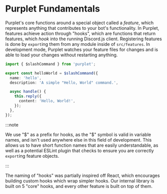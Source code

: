 # Purplet Fundamentals

Purplet's core functions around a special object called a _feature_, which represents anything that contributes to your bot's functionality. In Purplet, features achieve action through "hooks", which are functions that return features, which _hook_ into the running Discord.js client. Registering features is done by `export`ing them from any module inside of `src/features`. In development mode, Purplet watches your feature files for changes and is able to load your changes without restarting anything.

```ts title='src/features/slash-command.ts'
import { $slashCommand } from 'purplet';

export const helloWorld = $slashCommand({
  name: 'hello',
  description: 'A simple "Hello, World" command.',

  async handle() {
    this.reply({
      content: 'Hello, World!',
    });
  },
});
```

:::note

We use "$" as a prefix for hooks, as the "$" symbol is valid in variable names, and isn't used anywhere else in this field of development. This allows us to have short function names that are easily understandable, as well as a potential ESLint plugin that checks to ensure you are correctly `export`ing feature objects.

:::

The naming of "hooks" was partially inspired off React, which encourages building custom hooks which wrap simpler hooks. Our internal library is built on 5 "core" hooks, and every other feature is built on top of them.
